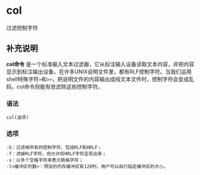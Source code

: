 col
===

过滤控制字符

## 补充说明

**col命令** 是一个标准输入文本过滤器，它从标注输入设备读取文本内容，并把内容显示到标注输出设备。在许多UNIX说明文件里，都有RLF控制字符。当我们运用shell特殊字符`>`和`>>`，把说明文件的内容输出成纯文本文件时，控制字符会变成乱码，col命令则能有效滤除这些控制字符。

### 语法  

```
col(选项)
```

### 选项  

```
-b：过滤掉所有的控制字符，包括RLF和HRLF；
-f：滤掉RLF字符，但允许将HRLF字符呈现出来；
-x：以多个空格字符来表示跳格字符；
-l<缓冲区列数>：预设的内存缓冲区有128列，用户可以自行指定缓冲区的大小。
```


<!-- Linux命令行搜索引擎：https://jaywcjlove.github.io/linux-command/ -->